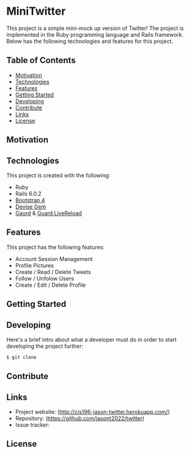 # MiniTwitter
This project is a simple mini-mock up version of Twitter! The project is implemented in the Ruby programming language and Rails framework. Below has the following technologies and features for this project.

## Table of Contents
* [Motivation](#motivation)
* [Technologies](#technologies)
* [Features](#features)
* [Getting Started](#getting-started)
* [Developing](#developing)
* [Contribute](#contribute)
* [Links](#links)
* [License](#license)

## Motivation

## Technologies
This project is created with the following:
* Ruby
* Rails 6.0.2
* [Bootstrap 4](https://getbootstrap.com/)
* [Devise Gem](https://github.com/heartcombo/devise)
* [Gaurd](https://rubygems.org/gems/guard) & [Guard LiveReload](https://rubygems.org/gems/guard-livereload)

## Features
This project has the following features:
* Account Session Management
* Profile Pictures
* Create / Read / Delete Tweets
* Follow / Unfolow Users
* Create / Edit / Delete Profile

## Getting Started

## Developing
Here's a brief intro about what a developer must do in order to start developing the project further:
```bash
$ git clone
```

## Contribute

## Links
* Project website: (http://cis196-jason-twitter.herokuapp.com/)
* Repository: (https://github.com/jasont2022/twitter)
* Issue tracker:

## License

